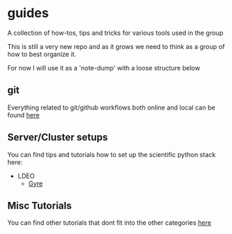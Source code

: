 # guides
A collection of how-tos, tips and tricks for various tools used in the group

This is still a very new repo and as it grows we need to think as a group of how to best organize it.

For now I will use it as a 'note-dump' with a loose structure below

## git
Everything related to git/github workflows both online and local can be found [here](git_instructions.md)

## Server/Cluster setups
You can find tips and tutorials how to set up the scientific python stack here:
- LDEO
  - [Gyre](personalizing_conda_on_gyre_sverdrup.md)

## Misc Tutorials
You can find other tutorials that dont fit into the other categories [here](tutorials.md) 
